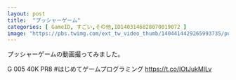 ```yaml
---
layout: post
title:  "プッシャーゲーム"
categories: [ GameID, すごい,その他,ID1403146828070019072 ]
image: "https://pbs.twimg.com/ext_tw_video_thumb/1404414429265993735/pu/img/PWw3UyvDsVpXlhIr.jpg"
---
```

プッシャーゲームの動画撮ってみました。

G 005 40K PR8
 #はじめてゲームプログラミング https://t.co/IOtJukMILv
